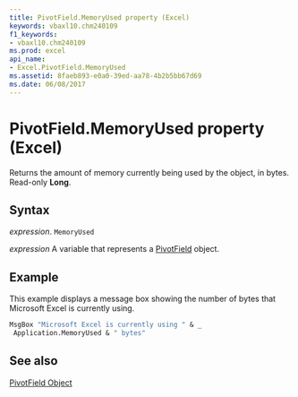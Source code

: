 ```yaml
---
title: PivotField.MemoryUsed property (Excel)
keywords: vbaxl10.chm240109
f1_keywords:
- vbaxl10.chm240109
ms.prod: excel
api_name:
- Excel.PivotField.MemoryUsed
ms.assetid: 8faeb893-e0a0-39ed-aa78-4b2b5bb67d69
ms.date: 06/08/2017
---
```



# PivotField.MemoryUsed property (Excel)

Returns the amount of memory currently being used by the object, in bytes. Read-only  **Long**.


## Syntax

_expression_. `MemoryUsed`

_expression_ A variable that represents a [PivotField](Excel.PivotField.md) object.


## Example

This example displays a message box showing the number of bytes that Microsoft Excel is currently using.


```vb
MsgBox "Microsoft Excel is currently using " & _ 
 Application.MemoryUsed & " bytes"
```


## See also


[PivotField Object](Excel.PivotField.md)

